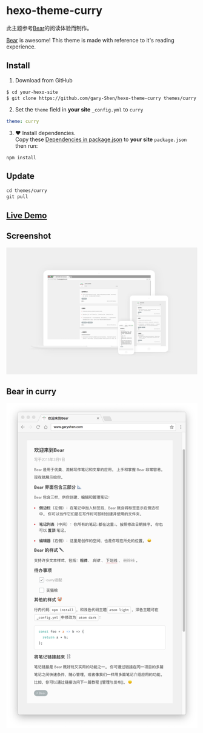 # hexo-theme-curry

此主题参考[Bear](http://www.bear-writer.com/)的阅读体验而制作。

[Bear](http://www.bear-writer.com/) is awesome! This theme is made with reference to it's reading experience.

## Install

1. Download from GitHub
```shell
$ cd your-hexo-site
$ git clone https://github.com/gary-Shen/hexo-theme-curry themes/curry
```
2. Set the `theme` field in **your site** `_config.yml` to `curry`
```yml
theme: curry
```
3. ❤️ Install dependencies.  
Copy these [Dependencies in package.json](https://github.com/gary-Shen/hexo-theme-curry/blob/master/package.json#L6) to **your site** `package.json` then run:
```
npm install
```

## Update

```shell
cd themes/curry
git pull
```

## [Live Demo](http://www.garyshen.com)

## Screenshot

![curry](screenshot.jpg)

## Bear in curry
![curry](screenshot2.jpg)
